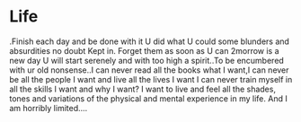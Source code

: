 # Life
.Finish each day and be done with it U did what U could some blunders and absurdities no doubt Kept in. Forget them as soon as U can 2morrow is a new day U will start serenely and with too high a spirit..To  be encumbered with ur old nonsense..I can never read all the books  what I want,I can never be all the people I want and live all the lives I want I can never train myself in all the skills I want and why I want? I want to live and feel all the shades, tones and variations of the physical and mental experience in my life. And I am horribly limited....
